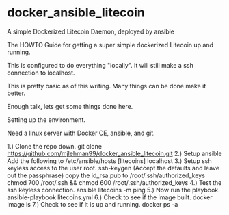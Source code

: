 # docker_ansible_litecoin
A simple Dockerized Litecoin Daemon, deployed by ansible

The HOWTO Guide for getting a super simple dockerized Litecoin up and running.

This is configured to do everything "locally". It will still make a ssh connection to localhost.

This is pretty basic as of this writing. Many things can be done make it better.

Enough talk, lets get some things done here.

Setting up the environment. 

Need a linux server with Docker CE, ansible, and git.

1.) Clone the repo down.
      git clone https://github.com/mjlehman99/docker_ansible_litecoin.git
2.) Setup ansible
      Add the following to /etc/ansible/hosts
        [litecoins]
        localhost
3.) Setup ssh keyless access to the user root.
      ssh-keygen (Accept the defaults and leave out the passphrase)
      copy the id_rsa.pub to /root/.ssh/authorized_keys
      chmod 700 /root/.ssh && chmod 600 /root/.ssh/authorized_keys
4.) Test the ssh keyless connection.
      ansible litecoins -m ping
5.) Now run the playbook.
      ansible-playbook litecoins.yml
6.) Check to see if the image built.
      docker image ls
7.) Check to see if it is up and running.
      docker ps -a
